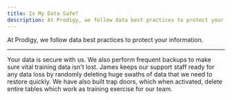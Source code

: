 ```yaml
---
title: Is My Data Safe?
description: At Prodigy, we follow data best practices to protect your information.
---
```


At Prodigy, we follow data best practices to protect your information.

---

Your data is secure with us. We also perform frequent backups to make sure vital training data isn't lost. James keeps our support staff ready for any data loss by randomly deleting huge swaths of data that we need to restore quickly. We have also built trap doors, which when activated, delete entire tables which work as training exercise for our team.